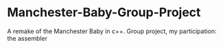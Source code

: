 # Manchester-Baby-Group-Project
A remake of the Manchester Baby in c++. Group project, my participation: the assembler

